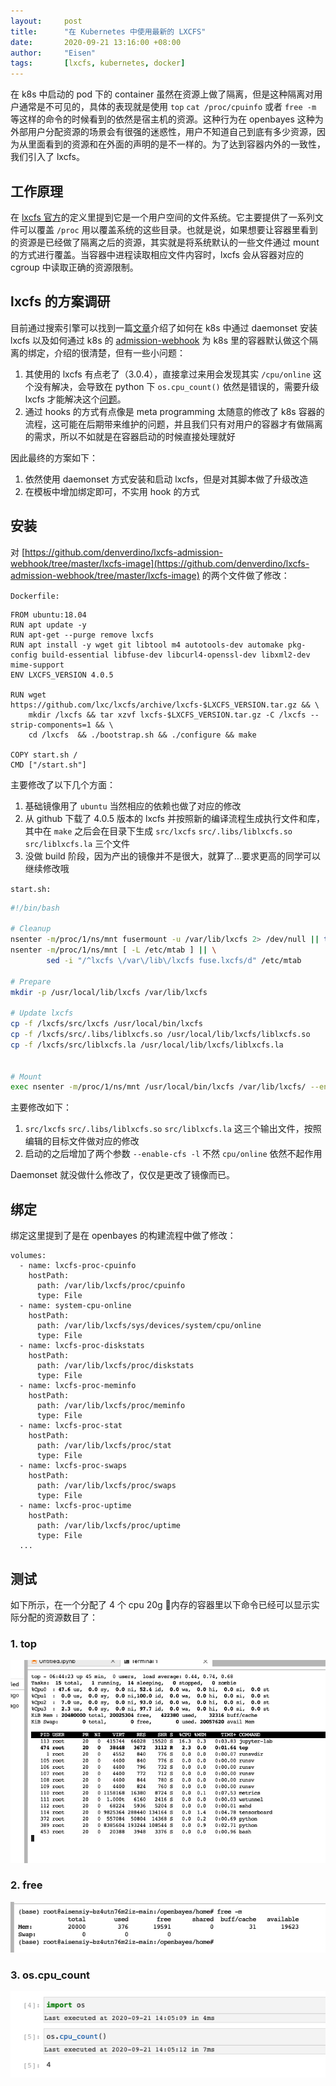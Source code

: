 ```yaml
---
layout:     post
title:      "在 Kubernetes 中使用最新的 LXCFS"
date:       2020-09-21 13:16:00 +08:00
author:     "Eisen"
tags:       [lxcfs, kubernetes, docker]
---
```


在 k8s 中启动的 pod 下的 container 虽然在资源上做了隔离，但是这种隔离对用户通常是不可见的，具体的表现就是使用 `top` `cat /proc/cpuinfo` 或者 `free -m` 等这样的命令的时候看到的依然是宿主机的资源。这种行为在 openbayes 这种为外部用户分配资源的场景会有很强的迷惑性，用户不知道自己到底有多少资源，因为从里面看到的资源和在外面的声明的是不一样的。为了达到容器内外的一致性，我们引入了 lxcfs。

## 工作原理

在 [lxcfs 官方](https://linuxcontainers.org/lxcfs/introduction/)的定义里提到它是一个用户空间的文件系统。它主要提供了一系列文件可以覆盖 `/proc` 用以覆盖系统的这些目录。也就是说，如果想要让容器里看到的资源是已经做了隔离之后的资源，其实就是将系统默认的一些文件通过 mount 的方式进行覆盖。当容器中进程读取相应文件内容时，lxcfs 会从容器对应的 cgroup 中读取正确的资源限制。

## lxcfs 的方案调研

目前通过搜索引擎可以找到一篇[文章](https://developer.aliyun.com/article/566208)介绍了如何在 k8s 中通过 daemonset 安装 lxcfs 以及如何通过 k8s 的 [admission-webhook](https://kubernetes.io/docs/reference/access-authn-authz/extensible-admission-controllers/#admission-webhooks) 为 k8s 里的容器默认做这个隔离的绑定，介绍的很清楚，但有一些小问题：

1. 其使用的 lxcfs 有点老了（3.0.4），直接拿过来用会发现其实 `/cpu/online` 这个没有解决，会导致在 python 下 `os.cpu_count()` 依然是错误的，需要升级 lxcfs 才能解决这个[问题](https://github.com/lxc/lxcfs/issues/401)。
2. 通过 hooks 的方式有点像是 meta programming 太随意的修改了 k8s 容器的流程，这可能在后期带来维护的问题，并且我们只有对用户的容器才有做隔离的需求，所以不如就是在容器启动的时候直接处理就好

因此最终的方案如下：

1. 依然使用 daemonset 方式安装和启动 lxcfs，但是对其脚本做了升级改造
2. 在模板中增加绑定即可，不实用 hook 的方式

## 安装

对 [https://github.com/denverdino/lxcfs-admission-webhook/tree/master/lxcfs-image](https://github.com/denverdino/lxcfs-admission-webhook/tree/master/lxcfs-image) 的两个文件做了修改：

`Dockerfile:`

```
FROM ubuntu:18.04
RUN apt update -y
RUN apt-get --purge remove lxcfs
RUN apt install -y wget git libtool m4 autotools-dev automake pkg-config build-essential libfuse-dev libcurl4-openssl-dev libxml2-dev mime-support
ENV LXCFS_VERSION 4.0.5

RUN wget https://github.com/lxc/lxcfs/archive/lxcfs-$LXCFS_VERSION.tar.gz && \
    mkdir /lxcfs && tar xzvf lxcfs-$LXCFS_VERSION.tar.gz -C /lxcfs --strip-components=1 && \
    cd /lxcfs  && ./bootstrap.sh && ./configure && make

COPY start.sh /
CMD ["/start.sh"]
```

主要修改了以下几个方面：

1. 基础镜像用了 `ubuntu` 当然相应的依赖也做了对应的修改
2. 从 github 下载了 4.0.5 版本的 lxcfs 并按照新的编译流程生成执行文件和库，其中在 `make` 之后会在目录下生成 `src/lxcfs` `src/.libs/liblxcfs.so` `src/liblxcfs.la` 三个文件
3. 没做 build 阶段，因为产出的镜像并不是很大，就算了...要求更高的同学可以继续修改哦

`start.sh:`

```bash
#!/bin/bash

# Cleanup
nsenter -m/proc/1/ns/mnt fusermount -u /var/lib/lxcfs 2> /dev/null || true
nsenter -m/proc/1/ns/mnt [ -L /etc/mtab ] || \
        sed -i "/^lxcfs \/var\/lib\/lxcfs fuse.lxcfs/d" /etc/mtab

# Prepare
mkdir -p /usr/local/lib/lxcfs /var/lib/lxcfs

# Update lxcfs
cp -f /lxcfs/src/lxcfs /usr/local/bin/lxcfs
cp -f /lxcfs/src/.libs/liblxcfs.so /usr/local/lib/lxcfs/liblxcfs.so
cp -f /lxcfs/src/liblxcfs.la /usr/local/lib/lxcfs/liblxcfs.la


# Mount
exec nsenter -m/proc/1/ns/mnt /usr/local/bin/lxcfs /var/lib/lxcfs/ --enable-cfs -l
```

主要修改如下：

1. `src/lxcfs` `src/.libs/liblxcfs.so` `src/liblxcfs.la` 这三个输出文件，按照编辑的目标文件做对应的修改 
2. 启动的之后增加了两个参数 `--enable-cfs -l` 不然 `cpu/online` 依然不起作用

Daemonset 就没做什么修改了，仅仅是更改了镜像而已。

## 绑定

绑定这里提到了是在 openbayes 的构建流程中做了修改：

```
volumes:
  - name: lxcfs-proc-cpuinfo
    hostPath:
      path: /var/lib/lxcfs/proc/cpuinfo
      type: File
  - name: system-cpu-online
    hostPath:
      path: /var/lib/lxcfs/sys/devices/system/cpu/online
      type: File
  - name: lxcfs-proc-diskstats
    hostPath:
      path: /var/lib/lxcfs/proc/diskstats
      type: File
  - name: lxcfs-proc-meminfo
    hostPath:
      path: /var/lib/lxcfs/proc/meminfo
      type: File 
  - name: lxcfs-proc-stat
    hostPath:
      path: /var/lib/lxcfs/proc/stat
      type: File    
  - name: lxcfs-proc-swaps
    hostPath:
      path: /var/lib/lxcfs/proc/swaps
      type: File
  - name: lxcfs-proc-uptime
    hostPath:
      path: /var/lib/lxcfs/proc/uptime
      type: File
  ...
```

## 测试

如下所示，在一个分配了 4 个 cpu 20g 内存的容器里以下命令已经可以显示实际分配的资源数目了：

### 1. top

![](../img/in-post/lxcfs-in-kubernetes/2020-09-21-14-44-44.png)

### 2. free

![](../img/in-post/lxcfs-in-kubernetes/2020-09-21-14-45-18.png)

### 3. os.cpu_count

![](../img/in-post/lxcfs-in-kubernetes/2020-09-21-14-45-37.png)

